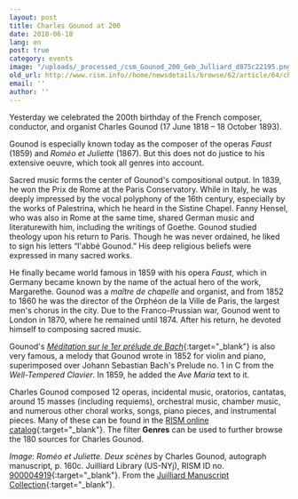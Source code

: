 ```yaml
---
layout: post
title: Charles Gounod at 200
date: 2018-06-18
lang: en
post: true
category: events
image: "/uploads/_processed_/csm_Gounod_200_Geb_Julliard_d875c22195.png"
old_url: http://www.rism.info//home/newsdetails/browse/62/article/64/charles-gounod-at-200.html
email: ''
author: ''
---
```



Yesterday we celebrated the 200th birthday of the French composer, conductor, and organist Charles Gounod (17 June 1818 – 18 October 1893).

Gounod is especially known today as the composer of the operas _Faust_ (1859) and _Roméo et Juliette_ (1867). But this does not do justice to his extensive oeuvre, which took all genres into account.

Sacred music forms the center of Gounod's compositional output. In 1839, he won the Prix de Rome at the Paris Conservatory. While in Italy, he was deeply impressed by the vocal polyphony of the 16th century, especially by the works of Palestrina, which he heard in the Sistine Chapel. Fanny Hensel, who was also in Rome at the same time, shared German music and literaturewith him, including the writings of Goethe. Gounod studied theology upon his return to Paris. Though he was never ordained, he liked to sign his letters “l'abbé Gounod.” His deep religious beliefs were expressed in many sacred works.

He finally became world famous in 1859 with his opera _Faust_, which in Germany became known by the name of the actual hero of the work, Margarethe. Gounod was a _maître de chapelle_ and organist, and from 1852 to 1860 he was the director of the Orphéon de la Ville de Paris, the largest men's chorus in the city. Due to the Franco-Prussian war, Gounod went to London in 1870, where he remained until 1874. After his return, he devoted himself to composing sacred music.

Gounod's [_Méditation sur le 1er prélude de Bach_](https://opac.rism.info/search?id=455032074&Language=en){:target="_blank"} is also very famous, a melody that Gounod wrote in 1852 for violin and piano, superimposed over Johann Sebastian Bach's Prelude no. 1 in C from the _Well-Tempered Clavier_. In 1859, he added the _Ave Maria_ text to it.

Charles Gounod composed 12 operas, incidental music, oratorios, cantatas, around 15 masses (including requiems), orchestral music, chamber music, and numerous other choral works, songs, piano pieces, and instrumental pieces. Many of these can be found in the [RISM online catalog](https://opac.rism.info/search?View=rism&author=Gounod+Charles-Francois&Language=en){:target="_blank"}. The filter **Genres** can be used to further browse the 180 sources for Charles Gounod.


_Image_: _Roméo et Juliette. Deux scènes_ by Charles Gounod, autograph manuscript, p. 160c. Juilliard Library (US-NYj), RISM ID no. [900004919](https://opac.rism.info/search?id=900004919&Language=en){:target="_blank"}. From the [Juilliard Manuscript Collection](http://juilliardmanuscriptcollection.org/manuscript/romeo-et-juliette/){:target="_blank"}.



<script type="text/javascript">var switchTo5x=true;</script><script type="text/javascript" src="http://w.sharethis.com/button/buttons.js"></script><script type="text/javascript">stLight.options({publisher: "9b601438-1ce1-49d8-bfd7-9cff5df54c17", doNotHash: false, doNotCopy: false, hashAddressBar: false});</script>